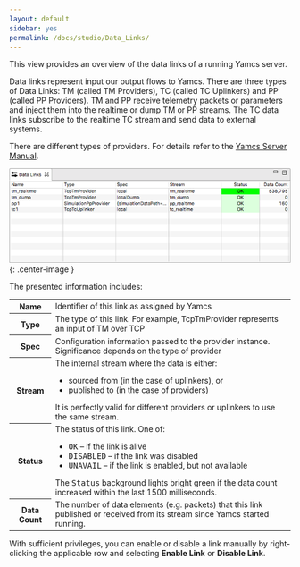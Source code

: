```yaml
---
layout: default
sidebar: yes
permalink: /docs/studio/Data_Links/
---
```


This view provides an overview of the data links of a running Yamcs server.

Data links represent input our output flows to Yamcs. There are three types of Data Links: TM (called TM Providers), TC (called TC Uplinkers) and PP (called PP Providers). TM and PP receive telemetry packets or parameters and inject them into the realtime or dump TM or PP streams. The TC data links subscribe to the realtime TC stream and send data to external systems.

There are different types of providers. For details refer to the [Yamcs Server Manual](/docs/server/).

![Data Links](/assets/studio/data-links.png){: .center-image }

The presented information includes:

<table class="inline">
    <tr>
        <th>Name</th>
        <td>Identifier of this link as assigned by Yamcs</td>
    </tr>
    <tr>
        <th>Type</th>
        <td>The type of this link. For example, TcpTmProvider represents an input of TM over TCP</td>
    </tr>
    <tr>
        <th>Spec</th>
        <td>Configuration information passed to the provider instance. Significance depends on the type of provider</td>
    </tr>
    <tr>
        <th>Stream</th>
        <td>
            The internal stream where the data is either:
            <ul>
                <li>sourced from (in the case of uplinkers), or</li>
                <li>published to (in the case of providers)</li>
            </ul>
            It is perfectly valid for different providers or uplinkers to use the same stream.
        </td>
    </tr>
    <tr>
        <th>Status</th>
        <td>
            The status of this link. One of:
            <ul>
                <li><tt>OK</tt> &ndash; if the link is alive</li>
                <li><tt>DISABLED</tt> &ndash; if the link was disabled</li>
                <li><tt>UNAVAIL</tt> &ndash; if the link is enabled, but not available</li>
            </ul>
            The <tt>Status</tt> background lights bright green if the data count increased within the last 1500 milliseconds. 
        </td>
    </tr>
    <tr>
        <th>Data Count</th>
        <td>
            The number of data elements (e.g. packets) that this link published or received from its stream since Yamcs started running.
        </td>
    </tr>
</table>

With sufficient privileges, you can enable or disable a link manually by right-clicking the applicable row and selecting **Enable Link** or **Disable Link**.

